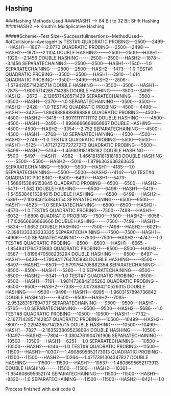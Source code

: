 ## Hashing 

###Hashing Methods Used
####HASH1 --> 64 Bit to 32 Bit Shift Hashing
####HASH2 --> Knuth's Multiplicative Hashing

#####Scheme--Test Size--SuccessfulInsertions--MethodUsed--#ofCollisions--AverageHits
TEST#0
QUADRATIC PROBING---2500---2499---HASH1---1867---2.0772
QUADRATIC PROBING---2500---2498---HASH2---1870---2.1104
DOUBLE HASHING------2500---2500---HASH1---1929---2.1456
DOUBLE HASHING------2500---2500---HASH2---1878---3.1456
SEPARATECHAINING----2500---2500---HASH1---1540---1.0
SEPARATECHAINING----2500---2500---HASH2---1473---1.0
TEST#1
QUADRATIC PROBING---3500---3500---HASH1---2910---1.614
QUADRATIC PROBING---3500---3499---HASH2---2806---1.5794285714285714
DOUBLE HASHING------3500---3500---HASH1---2875---1.6005714285714285
DOUBLE HASHING------3500---3499---HASH2---2672---2.126571428571429
SEPARATECHAINING----3500---3500---HASH1---2370---1.0
SEPARATECHAINING----3500---3500---HASH2---2428---1.0
TEST#2
QUADRATIC PROBING---4500---4498---HASH1---3425---1.8948888888888888
QUADRATIC PROBING---4500---4500---HASH2---3418---1.8911111111111112
DOUBLE HASHING------4500---4500---HASH1---3490---1.8986666666666667
DOUBLE HASHING------4500---4500---HASH2---3354---2.752
SEPARATECHAINING----4500---4500---HASH1---2768---1.0
SEPARATECHAINING----4500---4500---HASH2---2746---1.0
TEST#3
QUADRATIC PROBING---5500---5500---HASH1---5125---1.4712727272727273
QUADRATIC PROBING---5500---5499---HASH2---5134---1.459818181818182
DOUBLE HASHING------5500---5497---HASH1---4982---1.4661818181818183
DOUBLE HASHING------5500---5500---HASH2---5016---1.8796363636363635
SEPARATECHAINING----5500---5500---HASH1---4185---1.0
SEPARATECHAINING----5500---5500---HASH2---4142---1.0
TEST#4
QUADRATIC PROBING---6500---6497---HASH1---5473---1.5686153846153845
QUADRATIC PROBING---6500---6500---HASH2---5471---1.582
DOUBLE HASHING------6500---6498---HASH1---5419---1.5455384615384615
DOUBLE HASHING------6500---6499---HASH2---5391---2.103846153846154
SEPARATECHAINING----6500---6500---HASH1---4523---1.0
SEPARATECHAINING----6500---6500---HASH2---4570---1.0
TEST#5
QUADRATIC PROBING---7500---7498---HASH1---6032---1.6808
QUADRATIC PROBING---7500---7500---HASH2---6056---1.7102666666666666
DOUBLE HASHING------7500---7499---HASH1---5824---1.6652
DOUBLE HASHING------7500---7498---HASH2---6021---2.3981333333333335
SEPARATECHAINING----7500---7500---HASH1---4906---1.0
SEPARATECHAINING----7500---7500---HASH2---4747---1.0
TEST#6
QUADRATIC PROBING---8500---8500---HASH1---6665---1.8549411764705883
QUADRATIC PROBING---8500---8500---HASH2---6587---1.8196470588235294
DOUBLE HASHING------8500---8497---HASH1---6438---1.7909411764705883
DOUBLE HASHING------8500---8497---HASH2---6501---2.5791764705882354
SEPARATECHAINING----8500---8500---HASH1---5260---1.0
SEPARATECHAINING----8500---8500---HASH2---5341---1.0
TEST#7
QUADRATIC PROBING---9500---9500---HASH1---7161---1.9814736842105263
QUADRATIC PROBING---9500---9500---HASH2---7338---2.0073684210526315
DOUBLE HASHING------9500---9498---HASH1---6995---1.9603157894736842
DOUBLE HASHING------9500---9500---HASH2---7085---2.953263157894737
SEPARATECHAINING----9500---9500---HASH1---5765---1.0
SEPARATECHAINING----9500---9500---HASH2---5686---1.0
TEST#8
QUADRATIC PROBING---10500---10500---HASH1---7732---2.1677142857142857
QUADRATIC PROBING---10500---10499---HASH2---8001---2.2294285714285715
DOUBLE HASHING------10500---10499---HASH1---7827---2.1635238095238094
DOUBLE HASHING------10500---10497---HASH2---7804---3.3804761904761906
SEPARATECHAINING----10500---10500---HASH1---6251---1.0
SEPARATECHAINING----10500---10500---HASH2---6146---1.0
TEST#9
QUADRATIC PROBING---11500---11500---HASH1---10307---1.4908695652173913
QUADRATIC PROBING---11500---11500---HASH2---10264---1.4717391304347827
DOUBLE HASHING------11500---11500---HASH1---10537---1.4808695652173913
DOUBLE HASHING------11500---11500---HASH2---10361---1.954608695652174
SEPARATECHAINING----11500---11500---HASH1---8320---1.0
SEPARATECHAINING----11500---11500---HASH2---8421---1.0

Process finished with exit code 0
